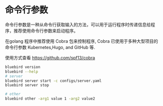 # 命令行参数
命令行参数是一种从命令行获取输入的方法，可以用于运行程序时传递信息给程序，推荐使用命令行参数来启动程序。

在golang 程序中推荐使用 Cobra 包来控制程序, Cobra 已使用于多种大型项目的命令行参数 Kubernetes,Hugo, and GitHub 等. 

使用方式查看 https://github.com/spf13/cobra
```bash
bluebird version
bluebird --help
# server
bluebird server start -c configs/server.yaml
bluebird server stop

# other
bluebird other -arg1 value 1 -arg2 value2
```